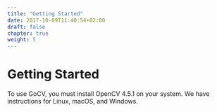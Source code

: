```yaml
---
title: "Getting Started"
date: 2017-10-09T11:40:54+02:00
draft: false
chapter: true
weight: 5
---
```


# Getting Started

To use GoCV, you must install OpenCV 4.5.1 on your system. We have instructions for Linux, macOS, and Windows.


